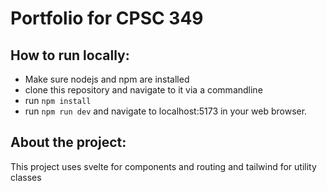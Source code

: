 # Portfolio for CPSC 349
## How to run locally:
- Make sure nodejs and npm are installed
- clone this repository and navigate to it via a commandline
- run `npm install`
- run `npm run dev` and navigate to localhost:5173 in your web browser.

## About the project:
This project uses svelte for components and routing and tailwind for utility classes
